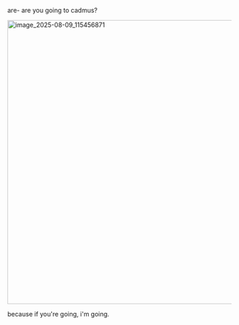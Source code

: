 are- are you going to cadmus?

<img width="1136" height="640" alt="image_2025-08-09_115456871" src="https://github.com/user-attachments/assets/9a348360-4bb0-40f7-827d-77e7e7cb42f8" />

because if you're going, i'm going.
